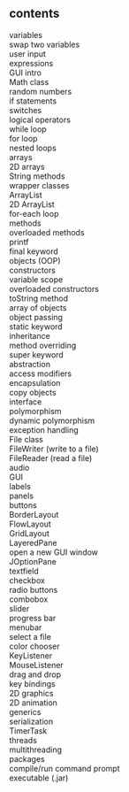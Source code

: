 ## contents

 variables </br>
 swap two variables </br>
 user input </br>
 expressions </br>
 GUI intro </br> 
 Math class</br> 
 random numbers </br>
 if statements </br>
 switches </br>
 logical operators </br>
 while loop </br>
 for loop </br>
 nested loops </br>
 arrays </br>
 2D arrays </br>
 String methods </br>
 wrapper classes </br>
 ArrayList </br>
 2D ArrayList </br>
 for-each loop </br>
 methods </br>
 overloaded methods </br>
 printf </br>
 final keyword </br>
 objects (OOP) </br>
 constructors </br>
 variable scope </br>
 overloaded constructors </br>
 toString method </br>
 array of objects </br>
 object passing </br>
 static keyword </br>
 inheritance </br>
 method overriding </br>
 super keyword </br>
 abstraction </br>
 access modifiers </br>
 encapsulation </br>
 copy objects </br>
 interface </br>
 polymorphism </br>
 dynamic polymorphism </br>
 exception handling </br>
 File class </br>
 FileWriter (write to a file) </br>
 FileReader (read a file) </br>
 audio </br>
 GUI </br>
 labels </br>
 panels </br>
 buttons </br>
 BorderLayout </br>
 FlowLayout </br>
 GridLayout </br>
 LayeredPane </br>
 open a new GUI window </br>
 JOptionPane </br>
 textfield </br>
 checkbox </br>
 radio buttons </br>
 combobox </br>
 slider </br>
 progress bar </br>
 menubar </br>
 select a file </br>
 color chooser </br>
 KeyListener </br>
 MouseListener </br>
 drag and drop </br>
 key bindings </br>
 2D graphics </br>
 2D animation</br>
 generics </br>
 serialization </br>
 TimerTask </br>
 threads </br>
 multithreading </br>
 packages </br>
 compile/run command prompt </br>
 executable (.jar)</br>
